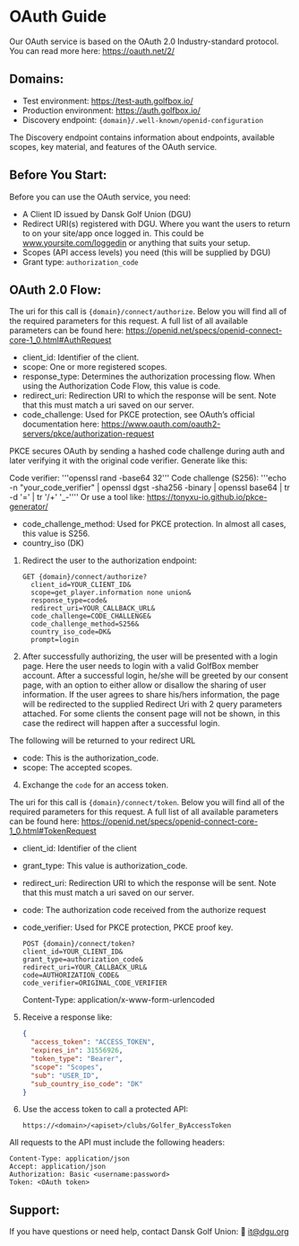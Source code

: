 
OAuth Guide
=======================

Our OAuth service is based on the OAuth 2.0 Industry-standard protocol. You can read more here:
https://oauth.net/2/

Domains:
--------
- Test environment: https://test-auth.golfbox.io/
- Production environment: https://auth.golfbox.io/
- Discovery endpoint: `{domain}/.well-known/openid-configuration`

The Discovery endpoint contains information about endpoints, available scopes, key material, and features of the OAuth service.

Before You Start:
-----------------
Before you can use the OAuth service, you need:
- A Client ID issued by Dansk Golf Union (DGU)
- Redirect URI(s) registered with DGU. Where you want the users to return to on your site/app once logged in. This could be www.yoursite.com/loggedin or anything that suits your setup.
- Scopes (API access levels) you need (this will be supplied by DGU)
- Grant type: `authorization_code`

OAuth 2.0 Flow:
---------------

The uri for this call is `{domain}/connect/authorize`. Below you will find all of the required
parameters for this request. A full list of all available parameters can be found here:
https://openid.net/specs/openid-connect-core-1_0.html#AuthRequest

- client_id: Identifier of the client.
- scope: One or more registered scopes.
- response_type: Determines the authorization processing flow. When using the Authorization Code Flow, this value is code.
- redirect_uri: Redirection URI to which the response will be sent. Note that this must match a uri saved on our server.
- code_challenge: Used for PKCE protection, see OAuth’s official documentation here:
https://www.oauth.com/oauth2-servers/pkce/authorization-request

PKCE secures OAuth by sending a hashed code challenge during auth and later verifying it with the original code verifier.
Generate like this:

Code verifier: '''openssl rand -base64 32'''
Code challenge (S256): '''echo -n "your_code_verifier" | openssl dgst -sha256 -binary | openssl base64 | tr -d '=' | tr '/+' '_-''''
Or use a tool like: https://tonyxu-io.github.io/pkce-generator/


- code_challenge_method: Used for PKCE protection. In almost all cases, this value is S256.
- country_iso (DK)

1. Redirect the user to the authorization endpoint:

   ```
   GET {domain}/connect/authorize?
     client_id=YOUR_CLIENT_ID&
     scope=get_player.information none union&
     response_type=code&
     redirect_uri=YOUR_CALLBACK_URL&
     code_challenge=CODE_CHALLENGE&
     code_challenge_method=S256&
     country_iso_code=DK&
     prompt=login
   ```

3. After successfully authorizing, the user will be presented with a login page. Here the user needs to
login with a valid GolfBox member account. After a successful login, he/she will be greeted by our
consent page, with an option to either allow or disallow the sharing of user information. If the user
agrees to share his/hers information, the page will be redirected to the supplied Redirect Uri with
2 query parameters attached. For some clients the consent page will not be shown, in this case the
redirect will happen after a successful login. 

The following will be returned to your redirect URL
- code: This is the authorization_code.
- scope: The accepted scopes.


4. Exchange the `code` for an access token. 

The uri for this call is `{domain}/connect/token`. Below you will find all of the required parameters
for this request. A full list of all available parameters can be found here:
https://openid.net/specs/openid-connect-core-1_0.html#TokenRequest

- client_id: Identifier of the client
- grant_type: This value is authorization_code.
- redirect_uri: Redirection URI to which the response will be sent. Note that this must match a uri saved on our server.
- code: The authorization code received from the authorize request
- code_verifier: Used for PKCE protection, PKCE proof key.

   ```
   POST {domain}/connect/token?
   client_id=YOUR_CLIENT_ID&
   grant_type=authorization_code&
   redirect_uri=YOUR_CALLBACK_URL&
   code=AUTHORIZATION_CODE&
   code_verifier=ORIGINAL_CODE_VERIFIER
   ```
   Content-Type: application/x-www-form-urlencoded

5. Receive a response like:

   ```json
   {
     "access_token": "ACCESS_TOKEN",
     "expires_in": 31556926,
     "token_type": "Bearer",
     "scope": "Scopes",
     "sub": "USER_ID",
     "sub_country_iso_code": "DK"
   }
   ```


6. Use the access token to call a protected API:

   ```
   https://<domain>/<apiset>/clubs/Golfer_ByAccessToken
   ```
All requests to the API must include the following headers:

```
Content-Type: application/json
Accept: application/json
Authorization: Basic <username:password>
Token: <OAuth token>
```

Support:
--------
If you have questions or need help, contact Dansk Golf Union:
📧 it@dgu.org
